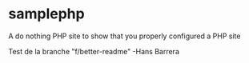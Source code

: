 samplephp
=========

A do nothing PHP site to show that you properly configured a PHP site

Test de la branche "f/better-readme"  -Hans Barrera
